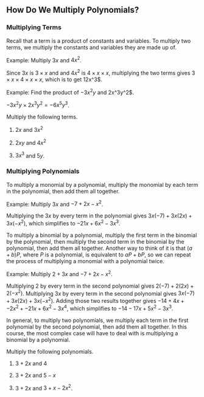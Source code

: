 How Do We Multiply Polynomials?
-------

### Multiplying Terms

Recall that a term is a product of constants and variables. To multiply two terms, we multiply the constants and variables they are made up of.

Example: Multiply $3x$ and $4x^2$.

Since $3x$ is $3 \times x$ and and $4x^2$ is $4 \times x \times x$, multiplying the two terms gives $3 \times x \times 4 \times x \times x$, which is to get 12x^3$.

Example: Find the product of $-3x^2y$ and 2x^3y^2$.

$-3x^2y \times 2x^3y^2 = -6x^5y^3$.


Multiply the following terms.

1. $2x$ and $3x^2$

2. $2xy$ and $4x^2$

3. $3x^3$ and $5y$.


### Multiplying Polynomials

To multiply a monomial by a polynomial, multiply the monomial by each term in the polynomial, then add them all together. 

Example: Multiply $3x$ and $-7 + 2x - x^2$.

Multiplying the $3x$ by every term in the polynomial gives $3x(-7) + 3x(2x) + 3x(-x^2)$, which simplifies to $-21x + 6x^2 - 3x^3$.

To multiply a binomial by a polynomial, multiply the first term in the binomial by the polynomial, then multiply the second term in the binomial by the polynomial, then add them all together. Another way to think of it is that $(a + b)P$, where $P$ is a polynomial, is equivalent to $aP + bP$, so we can repeat the process of multiplying a monomial with a polynomial twice.

Example: Multiply $2 + 3x$ and $-7 + 2x - x^2$.

Multiplying $2$ by every term in the second polynomial gives  $2(-7) + 2(2x) + 2(-x^2)$. Multiplying $3x$ by every term in the second polynomial gives $3x(-7) + 3x(2x) + 3x(-x^2)$. Adding those two results together gives $-14 + 4x + -2x^2 + -21x + 6x^2 - 3x^4$, which simplifies to $-14 - 17x + 5x^2 - 3x^3$.

In general, to multiply two polynomials, we multiply each term in the first polynomial by the second polynomial, then add them all together. In this course, the most complex case will have to deal with is multiplying a binomial by a polynomial.

Multiply the following polynomials.

1. $3 + 2x$ and $4$

2. $3 + 2x$ and $5 - x$

3. $3 + 2x$ and $3 + x - 2x^2$.
